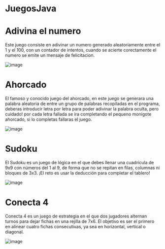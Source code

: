 ﻿# JuegosJava


# Adivina el numero
Este juego consiste en adivinar un numero generado aleatoriamente entre el 1 y el 100, con un contador de intentos, cuando se acierte corectamente el numero se emite un mensaje de felicitacion.

![image](https://github.com/user-attachments/assets/a8f3351d-f45c-4ad3-9c7d-136872e4b4c8)

# Ahorcado 
El famoso y conocido juego del ahorcado, en este juego se generara una palabra aleatoria de entre un grupo de palabras recopiladas en el programa, deberas introducir letra por letra para poder adivinar la palabra oculta, pero cuidado! por cada letra fallada se ira completando el pequeno monigote ahorcado, si lo completas fallaras el juego.

![image](https://github.com/user-attachments/assets/cb60f004-917c-4a4e-9525-f780eab3ec01)

# Sudoku
El Sudoku es un juego de lógica en el que debes llenar una cuadrícula de 9x9 con números del 1 al 9, de forma que no se repitan en filas, columnas ni bloques de 3x3. ¡El reto es usar la deducción para completar el tablero!

![image](https://github.com/user-attachments/assets/95b09ed9-f2e6-439d-ad65-d0a44a138f02)

# Conecta 4
Conecta 4 es un juego de estrategia en el que dos jugadores alternan turnos para dejar fichas en una rejilla de 7x6. El objetivo es ser el primero en alinear cuatro fichas consecutivas, ya sea en horizontal, vertical o diagonal.

![image](https://github.com/user-attachments/assets/fea43e90-9bce-457d-9956-100606d02696)
